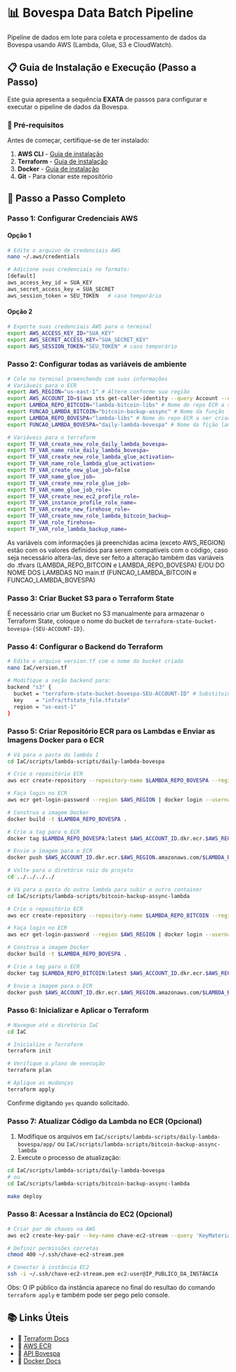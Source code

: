 # 📊 Bovespa Data Batch Pipeline

Pipeline de dados em lote para coleta e processamento de dados da Bovespa usando AWS (Lambda, Glue, S3 e CloudWatch).

## 📋 Guia de Instalação e Execução (Passo a Passo)

Este guia apresenta a sequência **EXATA** de passos para configurar e executar o pipeline de dados da Bovespa.

### 📝 Pré-requisitos

Antes de começar, certifique-se de ter instalado:

1. **AWS CLI** - [Guia de instalação](https://docs.aws.amazon.com/cli/latest/userguide/getting-started-install.html)
2. **Terraform** - [Guia de instalação](https://developer.hashicorp.com/terraform/tutorials/aws-get-started/install-cli)
3. **Docker** - [Guia de instalação](https://docs.docker.com/engine/install/)
4. **Git** - Para clonar este repositório

## 🚀 Passo a Passo Completo

### Passo 1: Configurar Credenciais AWS
#### Opção 1
```bash
# Edite o arquivo de credenciais AWS
nano ~/.aws/credentials

# Adicione suas credenciais no formato:
[default]
aws_access_key_id = SUA_KEY
aws_secret_access_key = SUA_SECRET
aws_session_token = SEU_TOKEN   # caso temporário
```

#### Opção 2
```bash
# Exporte suas credenciais AWS para o terminal
export AWS_ACCESS_KEY_ID="SUA_KEY"
export AWS_SECRET_ACCESS_KEY="SUA_SECRET_KEY"
export AWS_SESSION_TOKEN="SEU_TOKEN" # caso temporário
```

### Passo 2: Configurar todas as variáveis de ambiente
```bash
# Cole no terminal preenchendo com suas informações
# Variáveis para o ECR
export AWS_REGION="us-east-1" # Altere conforme sua região
export AWS_ACCOUNT_ID=$(aws sts get-caller-identity --query Account --output text)
export LAMBDA_REPO_BITCOIN="lambda-bitcoin-libs" # Nome do repo ECR a ser criado
export FUNCAO_LAMBDA_BITCOIN="bitcoin-backup-assync" # Nome da função lambda que será criada
export LAMBDA_REPO_BOVESPA="lambda-libs" # Nome do repo ECR a ser criado
export FUNCAO_LAMBDA_BOVESPA="daily-lambda-bovespa" # Nome da fição lambda que será criada

# Variáveis para o terraform
export TF_VAR_create_new_role_daily_lambda_bovespa=
export TF_VAR_name_role_daily_lambda_bovespa=
export TF_VAR_create_new_role_lambda_glue_activation=
export TF_VAR_name_role_lambda_glue_activation=
export TF_VAR_create_new_glue_job=false
export TF_VAR_name_glue_job=
export TF_VAR_create_new_role_glue_job=
export TF_VAR_name_glue_job_role=
export TF_VAR_create_new_ec2_profile_role=
export TF_VAR_instance_profile_role_name=
export TF_VAR_create_new_firehose_role=
export TF_VAR_create_new_role_lambda_bitcoin_backup=
export TF_VAR_role_firehose=
export TF_VAR_role_lambda_backup_name=
```
As variáveis com informações já preenchidas acima (exceto AWS_REGION) estão com os valores definidos para serem compatíveis com o código, caso seja necessário altera-las, deve ser feito a alteração também das variáveis do .tfvars (LAMBDA_REPO_BITCOIN e LAMBDA_REPO_BOVESPA) E/OU DO NOME DOS LAMBDAS NO main.tf (FUNCAO_LAMBDA_BITCOIN e FUNCAO_LAMBDA_BOVESPA)

### Passo 3: Criar Bucket S3 para o Terraform State

É necessário criar um Bucket no S3 manualmente para armazenar o Terraform State, coloque o nome do bucket de `terraform-state-bucket-bovespa-{SEU-ACCOUNT-ID}`.

### Passo 4: Configurar o Backend do Terraform

```bash
# Edite o arquivo version.tf com o nome do bucket criado
nano IaC/version.tf

# Modifique a seção backend para:
backend "s3" {
  bucket = "terraform-state-bucket-bovespa-SEU-ACCOUNT-ID" # Substituindo por seu account ID
  key    = "infra/tfstate_file.tfstate"
  region = "us-east-1"
}
```

### Passo 5: Criar Repositório ECR para os Lambdas e Enviar as Imagens Docker para o ECR

```bash
# Vá para a pasta do lambda 1
cd IaC/scripts/lambda-scripts/daily-lambda-bovespa

# Crie o repositório ECR
aws ecr create-repository --repository-name $LAMBDA_REPO_BOVESPA --region $AWS_REGION

# Faça login no ECR
aws ecr get-login-password --region $AWS_REGION | docker login --username AWS --password-stdin $AWS_ACCOUNT_ID.dkr.ecr.$AWS_REGION.amazonaws.com

# Construa a imagem Docker
docker build -t $LAMBDA_REPO_BOVESPA .

# Crie a tag para o ECR
docker tag $LAMBDA_REPO_BOVESPA:latest $AWS_ACCOUNT_ID.dkr.ecr.$AWS_REGION.amazonaws.com/$LAMBDA_REPO_BOVESPA:latest

# Envie a imagem para o ECR
docker push $AWS_ACCOUNT_ID.dkr.ecr.$AWS_REGION.amazonaws.com/$LAMBDA_REPO_BOVESPA:latest

# Volte para o diretório raiz do projeto
cd ../../../../

# Vá para a pasta do outro lambda para subir o outro container
cd IaC/scripts/lambda-scripts/bitcoin-backup-assync-lambda

# Crie o repositório ECR
aws ecr create-repository --repository-name $LAMBDA_REPO_BITCOIN --region $AWS_REGION

# Faça login no ECR
aws ecr get-login-password --region $AWS_REGION | docker login --username AWS --password-stdin $AWS_ACCOUNT_ID.dkr.ecr.$AWS_REGION.amazonaws.com

# Construa a imagem Docker
docker build -t $LAMBDA_REPO_BOVESPA .

# Crie a tag para o ECR
docker tag $LAMBDA_REPO_BITCOIN:latest $AWS_ACCOUNT_ID.dkr.ecr.$AWS_REGION.amazonaws.com/$LAMBDA_REPO_BITCOIN:latest

# Envie a imagem para o ECR
docker push $AWS_ACCOUNT_ID.dkr.ecr.$AWS_REGION.amazonaws.com/$LAMBDA_REPO_BITCOIN:latest
```

### Passo 6: Inicializar e Aplicar o Terraform

```bash
# Navegue até o diretório IaC
cd IaC

# Inicialize o Terraform
terraform init

# Verifique o plano de execução
terraform plan

# Aplique as mudanças
terraform apply
```

Confirme digitando `yes` quando solicitado.

### Passo 7: Atualizar Código da Lambda no ECR (Opcional)

1. Modifique os arquivos em `IaC/scripts/lambda-scripts/daily-lambda-bovespa/app/` ou `IaC/scripts/lambda-scripts/bitcoin-backup-assync-lambda`
2. Execute o processo de atualização:

```bash
cd IaC/scripts/lambda-scripts/daily-lambda-bovespa
# ou
cd IaC/scripts/lambda-scripts/bitcoin-backup-assync-lambda

make deploy
```

### Passo 8: Acessar a Instância do EC2 (Opcional)
```bash
# Criar par de chaves na AWS
aws ec2 create-key-pair --key-name chave-ec2-stream --query 'KeyMaterial' --output text > ~/.ssh/chave-ec2-stream.pem

# Definir permissões corretas
chmod 400 ~/.ssh/chave-ec2-stream.pem

# Conectar à instância EC2
ssh -i ~/.ssh/chave-ec2-stream.pem ec2-user@IP_PUBLICO_DA_INSTÂNCIA
```
Obs: O IP público da instância aparece no final do resultao do comando `terraform apply` e também pode ser pego pelo console.

## 📚 Links Úteis

* 📖 [Terraform Docs](https://developer.hashicorp.com/terraform/tutorials/aws-get-started/install-cli)
* 📘 [AWS ECR](https://docs.aws.amazon.com/AmazonECR/latest/userguide/what-is-ecr.html)
* 🔬 [API Bovespa](https://www.b3.com.br/pt_br/market-data-e-indices/)
* 🐳 [Docker Docs](https://docs.docker.com/)